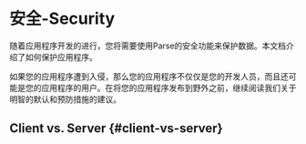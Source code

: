 # 安全-Security

随着应用程序开发的进行，您将需要使用Parse的安全功能来保护数据。本文档介绍了如何保护应用程序。

 如果您的应用程序遭到入侵，那么您的应用程序不仅仅是您的开发人员，而且还可能是您的应用程序的用户。在将您的应用程序发布到野外之前，继续阅读我们关于明智的默认和预防措施的建议。

##  Client vs. Server {#client-vs-server}



